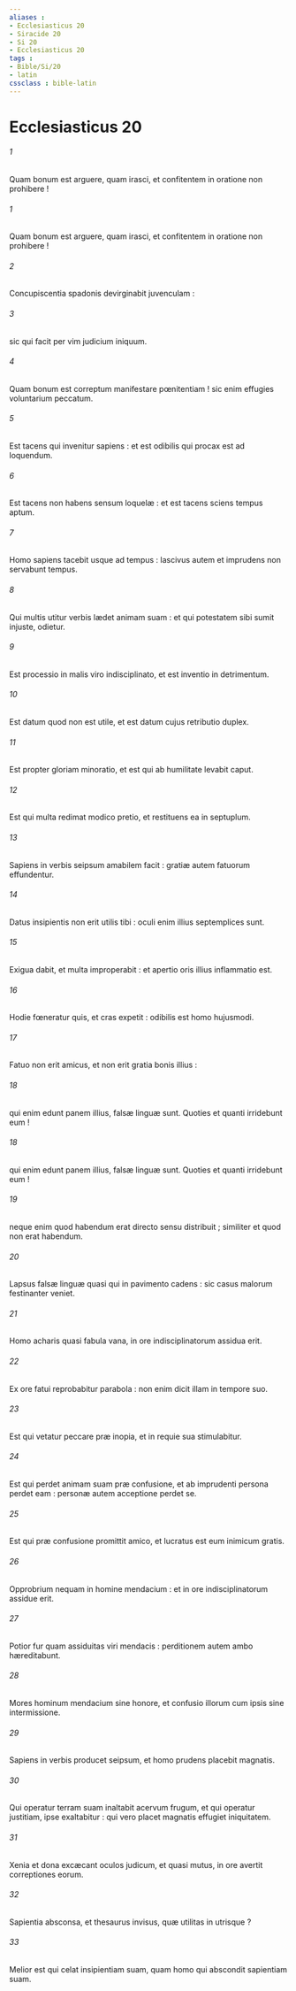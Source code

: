 ```yaml
---
aliases : 
- Ecclesiasticus 20
- Siracide 20
- Si 20
- Ecclesiasticus 20
tags : 
- Bible/Si/20
- latin
cssclass : bible-latin
---
```


# Ecclesiasticus 20

###### 1
Quam bonum est arguere, quam irasci, et confitentem in oratione non prohibere !
###### 1
Quam bonum est arguere, quam irasci, et confitentem in oratione non prohibere !
###### 2
Concupiscentia spadonis devirginabit juvenculam :
###### 3
sic qui facit per vim judicium iniquum.
###### 4
Quam bonum est correptum manifestare pœnitentiam ! sic enim effugies voluntarium peccatum.
###### 5
Est tacens qui invenitur sapiens : et est odibilis qui procax est ad loquendum.
###### 6
Est tacens non habens sensum loquelæ : et est tacens sciens tempus aptum.
###### 7
Homo sapiens tacebit usque ad tempus : lascivus autem et imprudens non servabunt tempus.
###### 8
Qui multis utitur verbis lædet animam suam : et qui potestatem sibi sumit injuste, odietur.
###### 9
Est processio in malis viro indisciplinato, et est inventio in detrimentum.
###### 10
Est datum quod non est utile, et est datum cujus retributio duplex.
###### 11
Est propter gloriam minoratio, et est qui ab humilitate levabit caput.
###### 12
Est qui multa redimat modico pretio, et restituens ea in septuplum.
###### 13
Sapiens in verbis seipsum amabilem facit : gratiæ autem fatuorum effundentur.
###### 14
Datus insipientis non erit utilis tibi : oculi enim illius septemplices sunt.
###### 15
Exigua dabit, et multa improperabit : et apertio oris illius inflammatio est.
###### 16
Hodie fœneratur quis, et cras expetit : odibilis est homo hujusmodi.
###### 17
Fatuo non erit amicus, et non erit gratia bonis illius :
###### 18
qui enim edunt panem illius, falsæ linguæ sunt. Quoties et quanti irridebunt eum !
###### 18
qui enim edunt panem illius, falsæ linguæ sunt. Quoties et quanti irridebunt eum !
###### 19
neque enim quod habendum erat directo sensu distribuit ; similiter et quod non erat habendum.
###### 20
Lapsus falsæ linguæ quasi qui in pavimento cadens : sic casus malorum festinanter veniet.
###### 21
Homo acharis quasi fabula vana, in ore indisciplinatorum assidua erit.
###### 22
Ex ore fatui reprobabitur parabola : non enim dicit illam in tempore suo.
###### 23
Est qui vetatur peccare præ inopia, et in requie sua stimulabitur.
###### 24
Est qui perdet animam suam præ confusione, et ab imprudenti persona perdet eam : personæ autem acceptione perdet se.
###### 25
Est qui præ confusione promittit amico, et lucratus est eum inimicum gratis.
###### 26
Opprobrium nequam in homine mendacium : et in ore indisciplinatorum assidue erit.
###### 27
Potior fur quam assiduitas viri mendacis : perditionem autem ambo hæreditabunt.
###### 28
Mores hominum mendacium sine honore, et confusio illorum cum ipsis sine intermissione.
###### 29
Sapiens in verbis producet seipsum, et homo prudens placebit magnatis.
###### 30
Qui operatur terram suam inaltabit acervum frugum, et qui operatur justitiam, ipse exaltabitur : qui vero placet magnatis effugiet iniquitatem.
###### 31
Xenia et dona excæcant oculos judicum, et quasi mutus, in ore avertit correptiones eorum.
###### 32
Sapientia absconsa, et thesaurus invisus, quæ utilitas in utrisque ?
###### 33
Melior est qui celat insipientiam suam, quam homo qui abscondit sapientiam suam.
